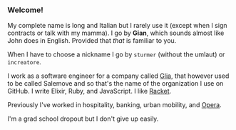 ### Welcome!

My complete name is long and Italian but I rarely use it (except when I sign contracts or talk with my mamma). I go by **Gian**, which sounds almost like John does in English. Provided that _that_ is familiar to you.

When I have to choose a nickname I go by `sturmer` (without the umlaut) or `increatore`.

I work as a software engineer for a company called [Glia](https://www.glia.com/), that however used to be called Salemove and so that's the name of the organization I use on GitHub. I write Elixir, Ruby, and JavaScript. I like [Racket](https://racket-lang.org/).

Previously I've worked in hospitality, banking, urban mobility, and [Opera](https://www.opera.com/).

I'm a grad school dropout but I don't give up easily.

<!--
**sturmer/sturmer** is a ✨ _special_ ✨ repository because its `README.md` (this file) appears on your GitHub profile.

Here are some ideas to get you started:

- 🔭 I’m currently working on ...
- 🌱 I’m currently learning ...
- 👯 I’m looking to collaborate on ...
- 🤔 I’m looking for help with ...
- 💬 Ask me about ...
- 📫 How to reach me: ...
- 😄 Pronouns: ...
- ⚡ Fun fact: ...
-->



